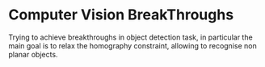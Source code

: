 # Computer Vision BreakThroughs

Trying to achieve breakthroughs in object detection task,
in particular the main goal is to relax the homography constraint,
allowing to recognise non planar objects.
